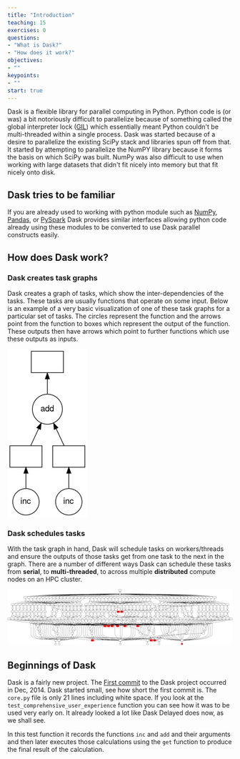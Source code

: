 ```yaml
---
title: "Introduction"
teaching: 15
exercises: 0
questions:
- "What is Dask?"
- "How does it work?"
objectives:
- ""
keypoints:
- ""
start: true
---
```


Dask is a flexible library for parallel computing in Python. Python code is (or was) a bit notoriously difficult to parallelize because of something called the global interpreter lock ([GIL](https://realpython.com/python-gil/)) which essentially meant Python couldn't be multi-threaded within a single process. Dask was started because of a desire to parallelize the existing SciPy stack and libraries spun off from that. It started by attempting to parallelize the NumPY library because it forms the basis on which SciPy was built. NumPy was also difficult to use when working with large datasets that didn't fit nicely into memory but that fit nicely onto disk.

## Dask tries to be familiar

If you are already used to working with python module such as [NumPy](https://numpy.org/), [Pandas](https://pandas.pydata.org/), or [PySpark](https://spark.apache.org/docs/latest/api/python/) Dask provides similar interfaces allowing python code already using these modules to be converted to use Dask parallel constructs easily. 

## How does Dask work?

### Dask creates task graphs
Dask creates a graph of tasks, which show the inter-dependencies of the tasks. These tasks are usually functions that operate on some input. Below is an example of a very basic visualization of one of these task graphs for a particular set of tasks. The circles represent the function and the arrows point from the function to boxes which represent the output of the function. These outputs then have arrows which point to further functions which use these outputs as inputs.

![Dask task graph](../fig/dask-delay.png)

### Dask schedules tasks
With the task graph in hand, Dask will schedule tasks on workers/threads and ensure the outputs of those tasks get from one task to the next in the graph. There are a number of different ways Dask can schedule these tasks from **serial**, to **multi-threaded**, to across multiple **distributed** compute nodes on an HPC cluster.

![Dask task graph compute flow](../fig/compute-graph.gif)

## Beginnings of Dask
Dask is a fairly new project. The [First commit](https://github.com/dask/dask/commit/05488db498c1561d266c7b676b8a89021c03a9e7) to the Dask project occurred in Dec, 2014. Dask started small, see how short the first commit is. The `core.py` file is only 21 lines including white space. If you look at the `test_comprehensive_user_experience` function you can see how it was to be used very early on. It already looked a lot like Dask Delayed does now, as we shall see.

In this test function it records the functions `inc` and `add` and their arguments and then later executes those calculations using the `get` function to produce the final result of the calculation.

<!--
## What we will cover

* A bit of setup for running python scripts on clusters
* How to create task graphs using Dask Delay
* The different ways you can schedule these tasks using Dask
* How to use Dask arrays (similar to NumPy)
* How to use Dask dataframes (similar to Pandas)
* How to use Dask bags (similar to PySpark)

[Dask docs](https://docs.dask.org/en/stable/)
-->
<!--
# Global Interpreter Lock
Parallel programming with Python has a complicated history because of a design decision, the Global Interpreter Lock, which limits python to a single thread most of the time. Global interperter lock is a complicated subject that I'm not prepared to digress into. If you really want to know about the GIL, https://realpython.com/python-gil/ , https://en.wikipedia.org/wiki/Global_interpreter_lock

Dask is a way to work in parallel with python and circumvent the Global Interperater Lock.

## DASK - General

Dask is a lazy framework that automates parallel operations. Lazy, meaning that it doesn’t operate until it is told to.

Dask is conceptually similar to a dishwasher\*, where it will wait idle until it’s told to do everything all at once**.

*Using Dask does not guarantee your code will be clean.

**Not everything actually done all at once, Dask does several things at once.

## An artist's rendition of DASK before running based on my description
![](../fig/Picture1.png)

## Dask - Distributed

Dask can operate as it’s own task manager in one of three ways:
1. Threaded – Using small, independent chunks of code running in the same instance of a computer program. Best for operations on numerical data that doesn’t keep a Global Interpreter Lock* (e.g. Numpy, Pandas, Scikit-Learn).
2. Processes – Sends data to separate instances of a program to be processed.  Generally works best when there are several instances of a program running at simultaneously that hold the Global Interpreter Lock*.
3. Single-Threaded – Does one chunk of code at a time, with no parallel capacity. Primarily for Debugging.

Parallel programming with Python has a complicated history because of a design decision, the Global Interpreter Lock, which limits python to a single thread most of the time. Global interperter lock is a complicated subject that I'm not prepared to digress into. If you really want to know about the GIL, [https://realpython.com/python-gil/](https://realpython.com/python-gil/), [https://en.wikipedia.org/wiki/Global_interpreter_lock](https://en.wikipedia.org/wiki/Global_interpreter_lock)

TL,DR:  Numpy, Pandas, and Scikit-Learn work around the problem using threads and Dask can work with that.

* Where I am running locally, I begin by spawning a client.  There are several different ways of doing this, however, we will be using a 4-core, 1 worker cluster, with a memory limit of 2GB of memory (adjust the memory req for whatever you can spare if you need to).
* This client will open up a "Dashboard" which you can use to monitor what's going on under the hood of your DASK instance.
* If you'd like to read more about specific clients, and how they operate, please refer to [https://distributed.dask.org/en/latest/](https://distributed.dask.org/en/latest/) as these features are difficult to use effectively on HPC systems
* We will not be delving deep into the distributed modules in Dask, as they are both very complex and do not work well with our HPC infrastructure, however, it is a powerful set of tools inside of the Dask kit, especially when operating on your local workstations.



## Note about the slides ...

They are in a Jupyter notebook.

[https://github.com/MatACENET/Dask-Tutorial](https://github.com/MatACENET/Dask-Tutorial)


## Other resources

I won't be doing a comprehensive overview Dask, but
here is some supplimental material:
* Sharcnet webinar by Jinhui Qin
  * Great overview of Dask
  * [https://www.youtube.com/watch?v=FwhtHOKU8Jk&ab_channel=SharcnetHPC](Introduction to Scalable Computing with Dask in Python (part I))
  * [https://www.youtube.com/watch?v=GEdhmCjBBbQ&ab_channel=SharcnetHPC](Introduction to Scalable Computing with Dask in Python (part II))
  [https://youtube.sharcnet.ca](https://youtube.sharcnet.ca)
  
* U of A Workshop by Christ Want
  * [https://ualberta-rcg.github.io/python-dask/](https://ualberta-rcg.github.io/python-dask/)
* Google for 'dask tutorial'
  * Lots of good notebooks in a Github repository
  -->
